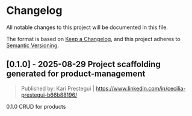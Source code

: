 # Changelog
All notable changes to this project will be documented in this file.

The format is based on [Keep a Changelog](https://keepachangelog.com/en/1.0.0/),
and this project adheres to [Semantic Versioning](https://semver.org/spec/v2.0.0.html).

## [0.1.0] - 2025-08-29 Project scaffolding generated for product-management

> Published by: Kari Prestegui | https://www.linkedin.com/in/cecilia-prestegui-b66b88196/

0.1.0
    CRUD for products